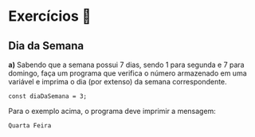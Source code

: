 # Exercícios 🌟

## Dia da Semana

**a)** Sabendo que a semana possui 7 dias, sendo 1 para segunda e 7 para domingo, faça um programa que verifica o número armazenado em uma variável e imprima o dia (por extenso) da semana correspondente.

```javascript=
const diaDaSemana = 3;
```

Para o exemplo acima, o programa deve imprimir a mensagem:

`Quarta Feira`
